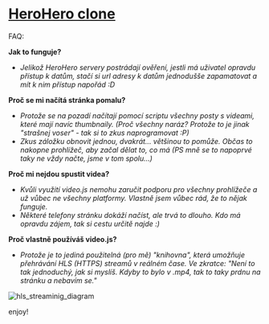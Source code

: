 # [HeroHero clone](https://dzendys.github.io/HeroHero/)

FAQ:

**Jak to funguje?**
- _Jelikož HeroHero servery postrádají ověření, jestli má uživatel opravdu přístup k datům, stačí si url adresy k datům jednodušše zapamatovat a mít k nim přístup napořád :D_

**Proč se mi načítá stránka pomalu?**
- _Protože se na pozadí načítají pomocí scriptu všechny posty s videami, které mají navíc thumbnaily. (Proč všechny naráz? Protože to je jinak "strašnej voser" - tak si to zkus naprogramovat :P)_
- _Zkus záložku obnovit jednou, dvakrát... většinou to pomůže. Občas to nakopne prohlížeč, aby začal dělat to, co má (PS mně se to napoprvé taky ne vždy načte, jsme v tom spolu...)_

**Proč mi nejdou spustit videa?**
- _Kvůli využití video.js nemohu zaručit podporu pro všechny prohlížeče a už vůbec ne všechny platformy. Vlastně jsem vůbec rád, že to nějak funguje._
- _Některé telefony stránku dokáží načíst, ale trvá to dlouho. Kdo má opravdu zájem, tak si cestu určitě najde :)_

**Proč vlastně používáš video.js?**
- _Protože je to jediná použitelná (pro mě) "knihovna", která umožňuje přehrávání HLS (HTTPS) streamů v reálném čase. Ve zkratce: "Není to tak jednoduchý, jak si myslíš. Kdyby to bylo v .mp4, tak to taky prdnu na stránku a nebavím se."_

![hls_streaminig_diagram](https://github.com/Dzendys/HeroHero/assets/91016931/b1d5e636-26ab-4805-8d78-ea265f171de7)

enjoy!
